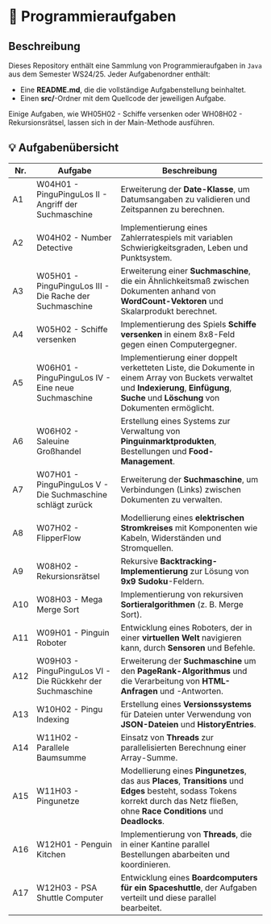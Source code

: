 # 📌 Programmieraufgaben

## Beschreibung
Dieses Repository enthält eine Sammlung von Programmieraufgaben in `Java` aus dem Semester WS24/25.
Jeder Aufgabenordner enthält:
- Eine **README.md**, die die vollständige Aufgabenstellung beinhaltet.
- Einen **src/**-Ordner mit dem Quellcode der jeweiligen Aufgabe.

Einige Aufgaben, wie WH05H02 - Schiffe versenken oder WH08H02 - Rekursionsrätsel, lassen sich in der Main-Methode ausführen.


## 💡 Aufgabenübersicht

| Nr. | Aufgabe                                                    | Beschreibung                                                                                                                                                                                    |
|-----|------------------------------------------------------------|-------------------------------------------------------------------------------------------------------------------------------------------------------------------------------------------------|
| A1  | W04H01 - PinguPinguLos II - Angriff der Suchmaschine       | Erweiterung der **Date-Klasse**, um Datumsangaben zu validieren und Zeitspannen zu berechnen.                                                                                                   |
| A2  | W04H02 - Number Detective                                  | Implementierung eines Zahlerratespiels mit variablen Schwierigkeitsgraden, Leben und Punktsystem.                                                                                               |
| A3  | W05H01 - PinguPinguLos III - Die Rache der Suchmaschine    | Erweiterung einer **Suchmaschine**, die ein Ähnlichkeitsmaß zwischen Dokumenten anhand von **WordCount-Vektoren** und Skalarprodukt berechnet.                                                   |
| A4  | W05H02 - Schiffe versenken                                 | Implementierung des Spiels **Schiffe versenken** in einem 8x8-Feld gegen einen Computergegner.                                                                                                  |
| A5  | W06H01 - PinguPinguLos IV - Eine neue Suchmaschine         | Implementierung einer doppelt verketteten Liste, die Dokumente in einem Array von Buckets verwaltet und **Indexierung**, **Einfügung**, **Suche** und **Löschung** von Dokumenten ermöglicht.   |
| A6  | W06H02 - Saleuine Großhandel                              | Erstellung eines Systems zur Verwaltung von **Pinguinmarktprodukten**, Bestellungen und **Food-Management**.                                                                                   |
| A7  | W07H01 - PinguPinguLos V - Die Suchmaschine schlägt zurück | Erweiterung der **Suchmaschine**, um Verbindungen (Links) zwischen Dokumenten zu verwalten.                                                                                                     |
| A8  | W07H02 - FlipperFlow                                       | Modellierung eines **elektrischen Stromkreises** mit Komponenten wie Kabeln, Widerständen und Stromquellen.                                                                                    |
| A9  | W08H02 - Rekursionsrätsel                                  | Rekursive **Backtracking-Implementierung** zur Lösung von **9x9 Sudoku**-Feldern.                                                                                                               |
| A10 | W08H03 - Mega Merge Sort                                   | Implementierung von rekursiven **Sortieralgorithmen** (z. B. Merge Sort).                                                                                                                       |
| A11 | W09H01 - Pinguin Roboter                                  | Entwicklung eines Roboters, der in einer **virtuellen Welt** navigieren kann, durch **Sensoren** und Befehle.                                                                                   |
| A12 | W09H03 - PinguPinguLos VI - Die Rückkehr der Suchmaschine  | Erweiterung der **Suchmaschine** um den **PageRank-Algorithmus** und die Verarbeitung von **HTML-Anfragen** und -Antworten.                                                                   |
| A13 | W10H02 - Pingu Indexing                                    | Erstellung eines **Versionssystems** für Dateien unter Verwendung von **JSON-Dateien** und **HistoryEntries**.                                                                                   |
| A14 | W11H02 - Parallele Baumsumme                               | Einsatz von **Threads** zur parallelisierten Berechnung einer Array-Summe.                                                                                                                     |
| A15 | W11H03 - Pingunetze                                        | Modellierung eines **Pingunetzes**, das aus **Places**, **Transitions** und **Edges** besteht, sodass Tokens korrekt durch das Netz fließen, ohne **Race Conditions** und **Deadlocks**.            |
| A16 | W12H01 - Penguin Kitchen                                   | Implementierung von **Threads**, die in einer Kantine parallel Bestellungen abarbeiten und koordinieren.                                                                                       |
| A17 | W12H03 - PSA Shuttle Computer                              | Entwicklung eines **Boardcomputers für ein Spaceshuttle**, der Aufgaben verteilt und diese parallel bearbeitet.                                                                                |
